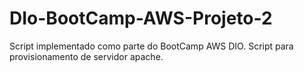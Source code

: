 # DIo-BootCamp-AWS-Projeto-2

Script implementado como parte do BootCamp AWS DIO.
Script para provisionamento de servidor apache.

